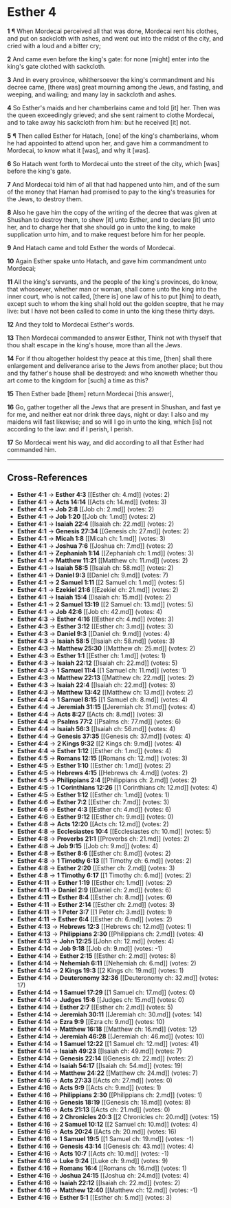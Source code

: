 # Esther 4

**1** ¶ When Mordecai perceived all that was done, Mordecai rent his clothes, and put on sackcloth with ashes, and went out into the midst of the city, and cried with a loud and a bitter cry;

**2** And came even before the king's gate: for none [might] enter into the king's gate clothed with sackcloth.

**3** And in every province, whithersoever the king's commandment and his decree came, [there was] great mourning among the Jews, and fasting, and weeping, and wailing; and many lay in sackcloth and ashes.

**4** So Esther's maids and her chamberlains came and told [it] her. Then was the queen exceedingly grieved; and she sent raiment to clothe Mordecai, and to take away his sackcloth from him: but he received [it] not.

**5** ¶ Then called Esther for Hatach, [one] of the king's chamberlains, whom he had appointed to attend upon her, and gave him a commandment to Mordecai, to know what it [was], and why it [was].

**6** So Hatach went forth to Mordecai unto the street of the city, which [was] before the king's gate.

**7** And Mordecai told him of all that had happened unto him, and of the sum of the money that Haman had promised to pay to the king's treasuries for the Jews, to destroy them.

**8** Also he gave him the copy of the writing of the decree that was given at Shushan to destroy them, to shew [it] unto Esther, and to declare [it] unto her, and to charge her that she should go in unto the king, to make supplication unto him, and to make request before him for her people.

**9** And Hatach came and told Esther the words of Mordecai.

**10** Again Esther spake unto Hatach, and gave him commandment unto Mordecai;

**11** All the king's servants, and the people of the king's provinces, do know, that whosoever, whether man or woman, shall come unto the king into the inner court, who is not called, [there is] one law of his to put [him] to death, except such to whom the king shall hold out the golden sceptre, that he may live: but I have not been called to come in unto the king these thirty days.

**12** And they told to Mordecai Esther's words.

**13** Then Mordecai commanded to answer Esther, Think not with thyself that thou shalt escape in the king's house, more than all the Jews.

**14** For if thou altogether holdest thy peace at this time, [then] shall there enlargement and deliverance arise to the Jews from another place; but thou and thy father's house shall be destroyed: and who knoweth whether thou art come to the kingdom for [such] a time as this?

**15** Then Esther bade [them] return Mordecai [this answer],

**16** Go, gather together all the Jews that are present in Shushan, and fast ye for me, and neither eat nor drink three days, night or day: I also and my maidens will fast likewise; and so will I go in unto the king, which [is] not according to the law: and if I perish, I perish.

**17** So Mordecai went his way, and did according to all that Esther had commanded him.

---

## Cross-References

- **Esther 4:1** → **Esther 4:3** [[Esther ch: 4.md]] (votes: 2)
- **Esther 4:1** → **Acts 14:14** [[Acts ch: 14.md]] (votes: 3)
- **Esther 4:1** → **Job 2:8** [[Job ch: 2.md]] (votes: 2)
- **Esther 4:1** → **Job 1:20** [[Job ch: 1.md]] (votes: 2)
- **Esther 4:1** → **Isaiah 22:4** [[Isaiah ch: 22.md]] (votes: 2)
- **Esther 4:1** → **Genesis 27:34** [[Genesis ch: 27.md]] (votes: 2)
- **Esther 4:1** → **Micah 1:8** [[Micah ch: 1.md]] (votes: 3)
- **Esther 4:1** → **Joshua 7:6** [[Joshua ch: 7.md]] (votes: 2)
- **Esther 4:1** → **Zephaniah 1:14** [[Zephaniah ch: 1.md]] (votes: 3)
- **Esther 4:1** → **Matthew 11:21** [[Matthew ch: 11.md]] (votes: 2)
- **Esther 4:1** → **Isaiah 58:5** [[Isaiah ch: 58.md]] (votes: 2)
- **Esther 4:1** → **Daniel 9:3** [[Daniel ch: 9.md]] (votes: 7)
- **Esther 4:1** → **2 Samuel 1:11** [[2 Samuel ch: 1.md]] (votes: 5)
- **Esther 4:1** → **Ezekiel 21:6** [[Ezekiel ch: 21.md]] (votes: 2)
- **Esther 4:1** → **Isaiah 15:4** [[Isaiah ch: 15.md]] (votes: 2)
- **Esther 4:1** → **2 Samuel 13:19** [[2 Samuel ch: 13.md]] (votes: 5)
- **Esther 4:1** → **Job 42:6** [[Job ch: 42.md]] (votes: 4)
- **Esther 4:3** → **Esther 4:16** [[Esther ch: 4.md]] (votes: 3)
- **Esther 4:3** → **Esther 3:12** [[Esther ch: 3.md]] (votes: 3)
- **Esther 4:3** → **Daniel 9:3** [[Daniel ch: 9.md]] (votes: 4)
- **Esther 4:3** → **Isaiah 58:5** [[Isaiah ch: 58.md]] (votes: 3)
- **Esther 4:3** → **Matthew 25:30** [[Matthew ch: 25.md]] (votes: 2)
- **Esther 4:3** → **Esther 1:1** [[Esther ch: 1.md]] (votes: 1)
- **Esther 4:3** → **Isaiah 22:12** [[Isaiah ch: 22.md]] (votes: 5)
- **Esther 4:3** → **1 Samuel 11:4** [[1 Samuel ch: 11.md]] (votes: 1)
- **Esther 4:3** → **Matthew 22:13** [[Matthew ch: 22.md]] (votes: 2)
- **Esther 4:3** → **Isaiah 22:4** [[Isaiah ch: 22.md]] (votes: 3)
- **Esther 4:3** → **Matthew 13:42** [[Matthew ch: 13.md]] (votes: 2)
- **Esther 4:4** → **1 Samuel 8:15** [[1 Samuel ch: 8.md]] (votes: 4)
- **Esther 4:4** → **Jeremiah 31:15** [[Jeremiah ch: 31.md]] (votes: 4)
- **Esther 4:4** → **Acts 8:27** [[Acts ch: 8.md]] (votes: 3)
- **Esther 4:4** → **Psalms 77:2** [[Psalms ch: 77.md]] (votes: 6)
- **Esther 4:4** → **Isaiah 56:3** [[Isaiah ch: 56.md]] (votes: 4)
- **Esther 4:4** → **Genesis 37:35** [[Genesis ch: 37.md]] (votes: 4)
- **Esther 4:4** → **2 Kings 9:32** [[2 Kings ch: 9.md]] (votes: 4)
- **Esther 4:4** → **Esther 1:12** [[Esther ch: 1.md]] (votes: 4)
- **Esther 4:5** → **Romans 12:15** [[Romans ch: 12.md]] (votes: 3)
- **Esther 4:5** → **Esther 1:10** [[Esther ch: 1.md]] (votes: 2)
- **Esther 4:5** → **Hebrews 4:15** [[Hebrews ch: 4.md]] (votes: 2)
- **Esther 4:5** → **Philippians 2:4** [[Philippians ch: 2.md]] (votes: 2)
- **Esther 4:5** → **1 Corinthians 12:26** [[1 Corinthians ch: 12.md]] (votes: 4)
- **Esther 4:5** → **Esther 1:12** [[Esther ch: 1.md]] (votes: 1)
- **Esther 4:6** → **Esther 7:2** [[Esther ch: 7.md]] (votes: 3)
- **Esther 4:6** → **Esther 4:3** [[Esther ch: 4.md]] (votes: 6)
- **Esther 4:6** → **Esther 9:12** [[Esther ch: 9.md]] (votes: 0)
- **Esther 4:8** → **Acts 12:20** [[Acts ch: 12.md]] (votes: 2)
- **Esther 4:8** → **Ecclesiastes 10:4** [[Ecclesiastes ch: 10.md]] (votes: 5)
- **Esther 4:8** → **Proverbs 21:1** [[Proverbs ch: 21.md]] (votes: 2)
- **Esther 4:8** → **Job 9:15** [[Job ch: 9.md]] (votes: 4)
- **Esther 4:8** → **Esther 8:6** [[Esther ch: 8.md]] (votes: 2)
- **Esther 4:8** → **1 Timothy 6:13** [[1 Timothy ch: 6.md]] (votes: 2)
- **Esther 4:8** → **Esther 2:20** [[Esther ch: 2.md]] (votes: 3)
- **Esther 4:8** → **1 Timothy 6:17** [[1 Timothy ch: 6.md]] (votes: 2)
- **Esther 4:11** → **Esther 1:19** [[Esther ch: 1.md]] (votes: 2)
- **Esther 4:11** → **Daniel 2:9** [[Daniel ch: 2.md]] (votes: 6)
- **Esther 4:11** → **Esther 8:4** [[Esther ch: 8.md]] (votes: 6)
- **Esther 4:11** → **Esther 2:14** [[Esther ch: 2.md]] (votes: 3)
- **Esther 4:11** → **1 Peter 3:7** [[1 Peter ch: 3.md]] (votes: 1)
- **Esther 4:11** → **Esther 6:4** [[Esther ch: 6.md]] (votes: 2)
- **Esther 4:13** → **Hebrews 12:3** [[Hebrews ch: 12.md]] (votes: 1)
- **Esther 4:13** → **Philippians 2:30** [[Philippians ch: 2.md]] (votes: 4)
- **Esther 4:13** → **John 12:25** [[John ch: 12.md]] (votes: 4)
- **Esther 4:14** → **Job 9:18** [[Job ch: 9.md]] (votes: -1)
- **Esther 4:14** → **Esther 2:15** [[Esther ch: 2.md]] (votes: 8)
- **Esther 4:14** → **Nehemiah 6:11** [[Nehemiah ch: 6.md]] (votes: 2)
- **Esther 4:14** → **2 Kings 19:3** [[2 Kings ch: 19.md]] (votes: 1)
- **Esther 4:14** → **Deuteronomy 32:36** [[Deuteronomy ch: 32.md]] (votes: 17)
- **Esther 4:14** → **1 Samuel 17:29** [[1 Samuel ch: 17.md]] (votes: 0)
- **Esther 4:14** → **Judges 15:6** [[Judges ch: 15.md]] (votes: 0)
- **Esther 4:14** → **Esther 2:7** [[Esther ch: 2.md]] (votes: 5)
- **Esther 4:14** → **Jeremiah 30:11** [[Jeremiah ch: 30.md]] (votes: 14)
- **Esther 4:14** → **Ezra 9:9** [[Ezra ch: 9.md]] (votes: 10)
- **Esther 4:14** → **Matthew 16:18** [[Matthew ch: 16.md]] (votes: 12)
- **Esther 4:14** → **Jeremiah 46:28** [[Jeremiah ch: 46.md]] (votes: 10)
- **Esther 4:14** → **1 Samuel 12:22** [[1 Samuel ch: 12.md]] (votes: 41)
- **Esther 4:14** → **Isaiah 49:23** [[Isaiah ch: 49.md]] (votes: 7)
- **Esther 4:14** → **Genesis 22:14** [[Genesis ch: 22.md]] (votes: 2)
- **Esther 4:14** → **Isaiah 54:17** [[Isaiah ch: 54.md]] (votes: 19)
- **Esther 4:14** → **Matthew 24:22** [[Matthew ch: 24.md]] (votes: 7)
- **Esther 4:16** → **Acts 27:33** [[Acts ch: 27.md]] (votes: 0)
- **Esther 4:16** → **Acts 9:9** [[Acts ch: 9.md]] (votes: 1)
- **Esther 4:16** → **Philippians 2:30** [[Philippians ch: 2.md]] (votes: 1)
- **Esther 4:16** → **Genesis 18:19** [[Genesis ch: 18.md]] (votes: 8)
- **Esther 4:16** → **Acts 21:13** [[Acts ch: 21.md]] (votes: 0)
- **Esther 4:16** → **2 Chronicles 20:3** [[2 Chronicles ch: 20.md]] (votes: 15)
- **Esther 4:16** → **2 Samuel 10:12** [[2 Samuel ch: 10.md]] (votes: 4)
- **Esther 4:16** → **Acts 20:24** [[Acts ch: 20.md]] (votes: 16)
- **Esther 4:16** → **1 Samuel 19:5** [[1 Samuel ch: 19.md]] (votes: -1)
- **Esther 4:16** → **Genesis 43:14** [[Genesis ch: 43.md]] (votes: 4)
- **Esther 4:16** → **Acts 10:7** [[Acts ch: 10.md]] (votes: -1)
- **Esther 4:16** → **Luke 9:24** [[Luke ch: 9.md]] (votes: 9)
- **Esther 4:16** → **Romans 16:4** [[Romans ch: 16.md]] (votes: 1)
- **Esther 4:16** → **Joshua 24:15** [[Joshua ch: 24.md]] (votes: 4)
- **Esther 4:16** → **Isaiah 22:12** [[Isaiah ch: 22.md]] (votes: 2)
- **Esther 4:16** → **Matthew 12:40** [[Matthew ch: 12.md]] (votes: -1)
- **Esther 4:16** → **Esther 5:1** [[Esther ch: 5.md]] (votes: 3)
